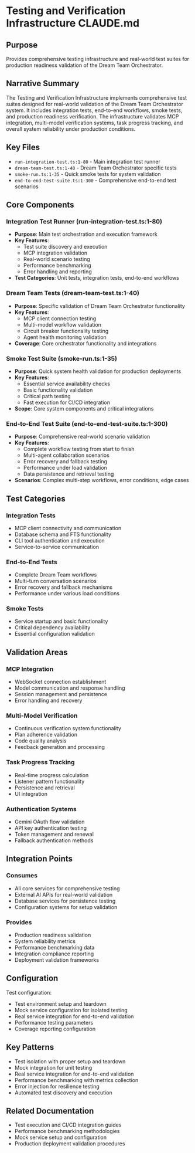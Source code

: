 # Testing and Verification Infrastructure CLAUDE.md

## Purpose
Provides comprehensive testing infrastructure and real-world test suites for production readiness validation of the Dream Team Orchestrator.

## Narrative Summary
The Testing and Verification Infrastructure implements comprehensive test suites designed for real-world validation of the Dream Team Orchestrator system. It includes integration tests, end-to-end workflows, smoke tests, and production readiness verification. The infrastructure validates MCP integration, multi-model verification systems, task progress tracking, and overall system reliability under production conditions.

## Key Files
- `run-integration-test.ts:1-80` - Main integration test runner
- `dream-team-test.ts:1-40` - Dream Team Orchestrator specific tests
- `smoke-run.ts:1-35` - Quick smoke tests for system validation
- `end-to-end-test-suite.ts:1-300` - Comprehensive end-to-end test scenarios

## Core Components

### Integration Test Runner (run-integration-test.ts:1-80)
- **Purpose**: Main test orchestration and execution framework
- **Key Features**:
  - Test suite discovery and execution
  - MCP integration validation
  - Real-world scenario testing
  - Performance benchmarking
  - Error handling and reporting
- **Test Categories**: Unit tests, integration tests, end-to-end workflows

### Dream Team Tests (dream-team-test.ts:1-40)
- **Purpose**: Specific validation of Dream Team Orchestrator functionality
- **Key Features**:
  - MCP client connection testing
  - Multi-model workflow validation
  - Circuit breaker functionality testing
  - Agent health monitoring validation
- **Coverage**: Core orchestrator functionality and integrations

### Smoke Test Suite (smoke-run.ts:1-35)
- **Purpose**: Quick system health validation for production deployments
- **Key Features**:
  - Essential service availability checks
  - Basic functionality validation
  - Critical path testing
  - Fast execution for CI/CD integration
- **Scope**: Core system components and critical integrations

### End-to-End Test Suite (end-to-end-test-suite.ts:1-300)
- **Purpose**: Comprehensive real-world scenario validation
- **Key Features**:
  - Complete workflow testing from start to finish
  - Multi-agent collaboration scenarios
  - Error recovery and fallback testing
  - Performance under load validation
  - Data persistence and retrieval testing
- **Scenarios**: Complex multi-step workflows, error conditions, edge cases

## Test Categories

### Integration Tests
- MCP client connectivity and communication
- Database schema and FTS functionality
- CLI tool authentication and execution
- Service-to-service communication

### End-to-End Tests
- Complete Dream Team workflows
- Multi-turn conversation scenarios
- Error recovery and fallback mechanisms
- Performance under various load conditions

### Smoke Tests
- Service startup and basic functionality
- Critical dependency availability
- Essential configuration validation

## Validation Areas

### MCP Integration
- WebSocket connection establishment
- Model communication and response handling
- Session management and persistence
- Error handling and recovery

### Multi-Model Verification
- Continuous verification system functionality
- Plan adherence validation
- Code quality analysis
- Feedback generation and processing

### Task Progress Tracking
- Real-time progress calculation
- Listener pattern functionality
- Persistence and retrieval
- UI integration

### Authentication Systems
- Gemini OAuth flow validation
- API key authentication testing
- Token management and renewal
- Fallback authentication methods

## Integration Points
### Consumes
- All core services for comprehensive testing
- External AI APIs for real-world validation
- Database services for persistence testing
- Configuration systems for setup validation

### Provides
- Production readiness validation
- System reliability metrics
- Performance benchmarking data
- Integration compliance reporting
- Deployment validation frameworks

## Configuration
Test configuration:
- Test environment setup and teardown
- Mock service configuration for isolated testing
- Real service integration for end-to-end validation
- Performance testing parameters
- Coverage reporting configuration

## Key Patterns
- Test isolation with proper setup and teardown
- Mock integration for unit testing
- Real service integration for end-to-end validation
- Performance benchmarking with metrics collection
- Error injection for resilience testing
- Automated test discovery and execution

## Related Documentation
- Test execution and CI/CD integration guides
- Performance benchmarking methodologies
- Mock service setup and configuration
- Production deployment validation procedures